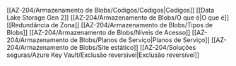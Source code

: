 [[AZ-204/Armazenamento de Blobs/Codigos/Codigos|Codigos]]
[[Data Lake Storage Gen 2]]
[[AZ-204/Armazenamento de Blobs/O que é|O que é]]
[[Redundância de Zona]]
[[AZ-204/Armazenamento de Blobs/Tipos de Blobs]]
[[AZ-204/Armazenamento de Blobs/Níveis de Acesso]]
[[AZ-204/Armazenamento de Blobs/Planos de Serviço|Planos de Serviço]]
[[AZ-204/Armazenamento de Blobs/Site estático]]
[[AZ-204/Soluções seguras/Azure Key Vault/Exclusão reversivel|Exclusão reversivel]]

